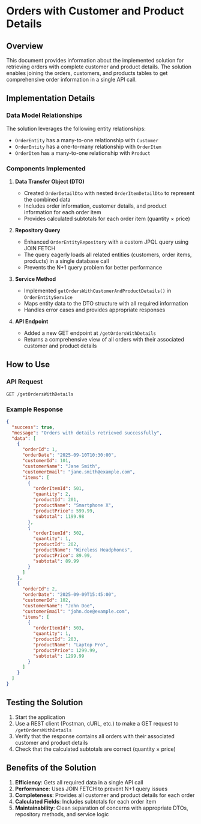 # Orders with Customer and Product Details

## Overview
This document provides information about the implemented solution for retrieving orders with complete customer and product details. The solution enables joining the orders, customers, and products tables to get comprehensive order information in a single API call.

## Implementation Details

### Data Model Relationships
The solution leverages the following entity relationships:
- `OrderEntity` has a many-to-one relationship with `Customer`
- `OrderEntity` has a one-to-many relationship with `OrderItem`
- `OrderItem` has a many-to-one relationship with `Product`

### Components Implemented

1. **Data Transfer Object (DTO)**
   - Created `OrderDetailDto` with nested `OrderItemDetailDto` to represent the combined data
   - Includes order information, customer details, and product information for each order item
   - Provides calculated subtotals for each order item (quantity × price)

2. **Repository Query**
   - Enhanced `OrderEntityRepository` with a custom JPQL query using JOIN FETCH
   - The query eagerly loads all related entities (customers, order items, products) in a single database call
   - Prevents the N+1 query problem for better performance

3. **Service Method**
   - Implemented `getOrdersWithCustomerAndProductDetails()` in `OrderEntityService`
   - Maps entity data to the DTO structure with all required information
   - Handles error cases and provides appropriate responses

4. **API Endpoint**
   - Added a new GET endpoint at `/getOrdersWithDetails`
   - Returns a comprehensive view of all orders with their associated customer and product details

## How to Use

### API Request
```
GET /getOrdersWithDetails
```

### Example Response
```json
{
  "success": true,
  "message": "Orders with details retrieved successfully",
  "data": [
    {
      "orderId": 1,
      "orderDate": "2025-09-10T10:30:00",
      "customerId": 101,
      "customerName": "Jane Smith",
      "customerEmail": "jane.smith@example.com",
      "items": [
        {
          "orderItemId": 501,
          "quantity": 2,
          "productId": 201,
          "productName": "Smartphone X",
          "productPrice": 599.99,
          "subtotal": 1199.98
        },
        {
          "orderItemId": 502,
          "quantity": 1,
          "productId": 202,
          "productName": "Wireless Headphones",
          "productPrice": 89.99,
          "subtotal": 89.99
        }
      ]
    },
    {
      "orderId": 2,
      "orderDate": "2025-09-09T15:45:00",
      "customerId": 102,
      "customerName": "John Doe",
      "customerEmail": "john.doe@example.com",
      "items": [
        {
          "orderItemId": 503,
          "quantity": 1,
          "productId": 203,
          "productName": "Laptop Pro",
          "productPrice": 1299.99,
          "subtotal": 1299.99
        }
      ]
    }
  ]
}
```

## Testing the Solution

1. Start the application
2. Use a REST client (Postman, cURL, etc.) to make a GET request to `/getOrdersWithDetails`
3. Verify that the response contains all orders with their associated customer and product details
4. Check that the calculated subtotals are correct (quantity × price)

## Benefits of the Solution

1. **Efficiency**: Gets all required data in a single API call
2. **Performance**: Uses JOIN FETCH to prevent N+1 query issues
3. **Completeness**: Provides all customer and product details for each order
4. **Calculated Fields**: Includes subtotals for each order item
5. **Maintainability**: Clean separation of concerns with appropriate DTOs, repository methods, and service logic